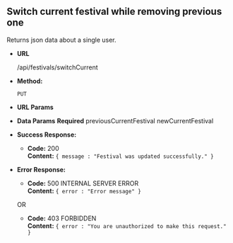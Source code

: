 ## **Switch current festival while removing previous one**

Returns json data about a single user.

- **URL**

  /api/festivals/switchCurrent

- **Method:**

  `PUT`

- **URL Params**

- **Data Params**
    **Required**
  previousCurrentFestival
  newCurrentFestival

- **Success Response:**

  - **Code:** 200 <br />
    **Content:** `{ message : "Festival was updated successfully." }`

- **Error Response:**

  - **Code:** 500 INTERNAL SERVER ERROR <br />
    **Content:** `{ error : "Error message" }`

  OR

  - **Code:** 403 FORBIDDEN <br />
    **Content:** `{ error : "You are unauthorized to make this request." }`
